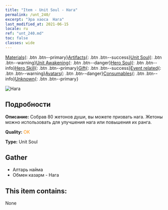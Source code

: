 ```yaml
---
title: "Item - Unit Soul - Нага"
permalink: /unt_240/
excerpt: "Эра хаоса  Нага"
last_modified_at: 2021-06-15
locale: ru
ref: "unt_240.md"
toc: false
classes: wide
---
```

 [Materials](/ItemsRU/){: .btn .btn--primary}[Artifacts](/ItemsRU/Artifacts/){: .btn .btn--success}[Unit Soul](/ItemsRU/UnitSoul/){: .btn .btn--warning}[Unit Awakening](/ItemsRU/UnitAwakening/){: .btn .btn--danger}[Hero Soul](/ItemsRU/HeroSoul/){: .btn .btn--info}[Hero Skill](/ItemsRU/HeroSkill/){: .btn .btn--primary}[Gift](/ItemsRU/Gift/){: .btn .btn--success}[Event related](/ItemsRU/Events/){: .btn .btn--warning}[Avatars](/ItemsRU/Avatars/){: .btn .btn--danger}[Consumables](/ItemsRU/Consumables/){: .btn .btn--info}[Unknown](/ItemsRU/Unknown/){: .btn .btn--primary}

 ![Нага](/images/u/ti_shenv.jpg)

## Подробности
 **Описание:** Собрав 80 жетонов души, вы можете призвать нага. Жетоны можно использовать для улучшения нага или повышения их ранга.

 **Quality:** <span style="color: #FF8C00">OK</span>

 **Type:** Unit Soul

## Gather

*    Алтарь найма 
*    Обмен казарм - Нага 

## This item contains:

  None

